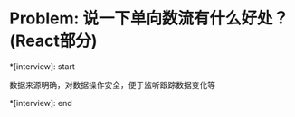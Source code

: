 # Problem: 说一下单向数流有什么好处？(React部分)

*[interview]: start

数据来源明确，对数据操作安全，便于监听跟踪数据变化等

*[interview]: end

